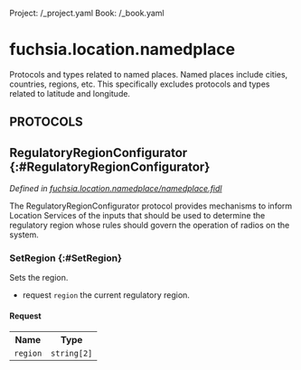 Project: /_project.yaml
Book: /_book.yaml

# fuchsia.location.namedplace

 Protocols and types related to named places. Named places include cities,
 countries, regions, etc. This specifically excludes protocols and types
 related to latitude and longitude.

## **PROTOCOLS**

## RegulatoryRegionConfigurator {:#RegulatoryRegionConfigurator}
*Defined in [fuchsia.location.namedplace/namedplace.fidl](https://fuchsia.googlesource.com/fuchsia/+/master/sdk/fidl/fuchsia.location/namedplace.fidl#20)*

 The RegulatoryRegionConfigurator protocol provides mechanisms to
 inform Location Services of the inputs that should be used to
 determine the regulatory region whose rules should govern the
 operation of radios on the system.

### SetRegion {:#SetRegion}

 Sets the region.
 + request `region` the current regulatory region.

#### Request
<table>
    <tr><th>Name</th><th>Type</th></tr>
    <tr>
            <td><code>region</code></td>
            <td>
                <code>string[2]</code>
            </td>
        </tr></table>

















